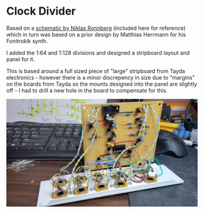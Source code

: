 # Clock Divider

Based on a [schematic by Niklas Ronnberg](http://familjenronnberg.se/~niklas/diy/eurorack/divider/) (included here for reference) which in turn was based on a prior design by Matthias Herrmann for his Fonitrokik synth.

I added the 1:64 and 1:128 divisions and designed a stripboard layout and panel for it.  

This is based around a full sized piece of "large" stripboard from Tayda electronics - however there is a minor discrepency in size due to "margins" on the boards from Tayda so the mounts designed into the panel are slightly off - I had to drill a new hole in the board to compensate for this.

![](photos/20200926_203735.jpg)
